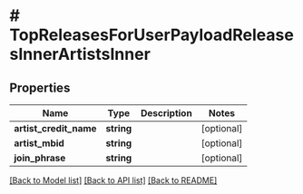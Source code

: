 # # TopReleasesForUserPayloadReleasesInnerArtistsInner

## Properties

Name | Type | Description | Notes
------------ | ------------- | ------------- | -------------
**artist_credit_name** | **string** |  | [optional]
**artist_mbid** | **string** |  | [optional]
**join_phrase** | **string** |  | [optional]

[[Back to Model list]](../../README.md#models) [[Back to API list]](../../README.md#endpoints) [[Back to README]](../../README.md)
